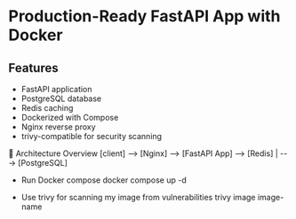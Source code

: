 
# Production-Ready FastAPI App with Docker
## Features
- FastAPI application     
- PostgreSQL database     
- Redis caching          
- Dockerized with Compose
- Nginx reverse proxy
- trivy-compatible for security scanning
  
📌 Architecture Overview
[client] --> [Nginx] --> [FastAPI App] --> [Redis]
                |   ---> [PostgreSQL]
- Run Docker compose
  docker compose up -d

- Use trivy for scanning my image from vulnerabilities
  trivy image image-name
